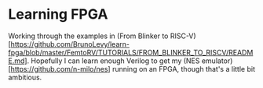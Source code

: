 # Learning FPGA

Working through the examples in (From Blinker to RISC-V)[https://github.com/BrunoLevy/learn-fpga/blob/master/FemtoRV/TUTORIALS/FROM_BLINKER_TO_RISCV/README.md].
Hopefully I can learn enough Verilog to get my (NES emulator)[https://github.com/n-milo/nes] running on an FPGA, though that's a little bit ambitious.
